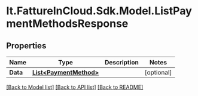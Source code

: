 # It.FattureInCloud.Sdk.Model.ListPaymentMethodsResponse

## Properties

Name | Type | Description | Notes
------------ | ------------- | ------------- | -------------
**Data** | [**List&lt;PaymentMethod&gt;**](PaymentMethod.md) |  | [optional] 

[[Back to Model list]](../README.md#documentation-for-models) [[Back to API list]](../README.md#documentation-for-api-endpoints) [[Back to README]](../README.md)

